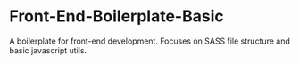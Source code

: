 # Front-End-Boilerplate-Basic
A boilerplate for front-end development. Focuses on SASS file structure and basic javascript utils.
